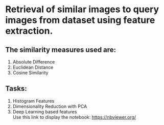 # Retrieval of similar images to query images from dataset using feature extraction.<br />
## The similarity measures used are:<br />
1. Absolute Difference<br />
2. Euclidean Distance<br />
3. Cosine Similarity<br />
## Tasks:<br />
1. Histogram Features<br />
2. Dimensionality Reduction with PCA<br />
3. Deep Learning based features<br />
Use this link to display the notebook: https://nbviewer.org/
